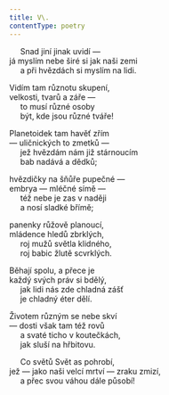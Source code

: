 ```yaml
---
title: V\.
contentType: poetry
---
```


     Snad jiní jinak uvidí —  
já myslím nebe širé si jak naši zemi  
     a při hvězdách si myslím na lidi.

  

Vidím tam různotu skupení,  
velkosti, tvarů a záře —  
     to musí různé osoby  
     být, kde jsou různé tváře!

  

Planetoidek tam havěť zřím  
— uličnických to zmetků —  
     jež hvězdám nám již stárnoucím  
     bab nadává a dědků;

  

hvězdičky na šňůře pupečné —  
embrya — mléčné símě —  
     též nebe je zas v naději  
     a nosí sladké břímě;

  

panenky růžově planoucí,  
mládence hledů zbrklých,  
     roj mužů světla klidného,  
     roj babic žlutě scvrklých.

  

Běhají spolu, a přece je  
každý svých práv si bdělý,  
     jak lidi nás zde chladná zášť  
     je chladný éter dělí.

  

Životem různým se nebe skví  
— dosti však tam též rovů  
     a svaté ticho v koutečkách,  
     jak sluší na hřbitovu.

  

     Co světů Svět as pohrobí,  
jež — jako naši velcí mrtví — zraku zmizí,  
     a přec svou váhou dále působí!
